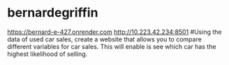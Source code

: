 # bernardegriffin
https://bernard-e-427.onrender.com
http://10.223.42.234:8501
#Using the data of used car sales, create a website that allows you to compare different variables for car sales. This will enable is see which car has the highest likelihood of selling. 
